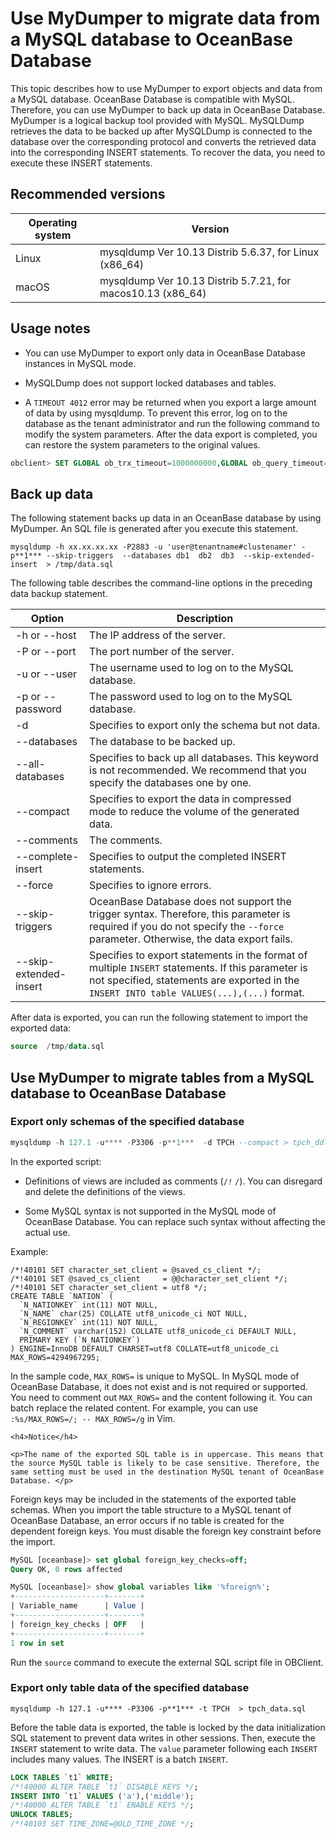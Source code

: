 # Use MyDumper to migrate data from a MySQL database to OceanBase Database

This topic describes how to use MyDumper to export objects and data from a MySQL database. OceanBase Database is compatible with MySQL. Therefore, you can use MyDumper to back up data in OceanBase Database. MyDumper is a logical backup tool provided with MySQL. MySQLDump retrieves the data to be backed up after MySQLDump is connected to the database over the corresponding protocol and converts the retrieved data into the corresponding INSERT statements. To recover the data, you need to execute these INSERT statements. 

## Recommended versions

| Operating system | Version |
|-------|-------------------------------------------------------------|
| Linux | mysqldump Ver 10.13 Distrib 5.6.37, for Linux (x86_64) |
| macOS | mysqldump Ver 10.13 Distrib 5.7.21, for macos10.13 (x86_64) |

## Usage notes

* You can use MyDumper to export only data in OceanBase Database instances in MySQL mode. 

* MySQLDump does not support locked databases and tables. 

* A `TIMEOUT 4012` error may be returned when you export a large amount of data by using mysqldump. To prevent this error, log on to the database as the tenant administrator and run the following command to modify the system parameters. After the data export is completed, you can restore the system parameters to the original values.

```sql
obclient> SET GLOBAL ob_trx_timeout=1000000000,GLOBAL ob_query_timeout=1000000000;
```

## Back up data

The following statement backs up data in an OceanBase database by using MyDumper. An SQL file is generated after you execute this statement.

```shell
mysqldump -h xx.xx.xx.xx -P2883 -u 'user@tenantname#clustenamer' -p**1*** --skip-triggers  --databases db1  db2  db3  --skip-extended-insert  > /tmp/data.sql
```

The following table describes the command-line options in the preceding data backup statement.

| Option                 | Description |
|------------------------|---------------------------------------------------------------------|
| -h or --host           | The IP address of the server.  |
| -P or --port           | The port number of the server.  |
| -u or --user           | The username used to log on to the MySQL database.  |
| -p or --password       | The password used to log on to the MySQL database.  |
| -d                     | Specifies to export only the schema but not data.  |
| --databases            | The database to be backed up.  |
| --all-databases        | Specifies to back up all databases. This keyword is not recommended. We recommend that you specify the databases one by one.  |
| --compact              | Specifies to export the data in compressed mode to reduce the volume of the generated data.  |
| --comments             | The comments.  |
| --complete-insert      | Specifies to output the completed INSERT statements.  |
| --force                | Specifies to ignore errors.  |
| --skip-triggers        | OceanBase Database does not support the trigger syntax. Therefore, this parameter is required if you do not specify the `--force` parameter. Otherwise, the data export fails.  |
| --skip-extended-insert | Specifies to export statements in the format of multiple `INSERT` statements. If this parameter is not specified, statements are exported in the `INSERT INTO table VALUES(...),(...)` format.  |

After data is exported, you can run the following statement to import the exported data:

```sql
source  /tmp/data.sql
```

## Use MyDumper to migrate tables from a MySQL database to OceanBase Database

### Export only schemas of the specified database

```sql
mysqldump -h 127.1 -u**** -P3306 -p**1***  -d TPCH --compact > tpch_ddl.sql
```

In the exported script:

* Definitions of views are included as comments (`/`*`!`* `/`). You can disregard and delete the definitions of the views. 

* Some MySQL syntax is not supported in the MySQL mode of OceanBase Database. You can replace such syntax without affecting the actual use. 

Example:

```shell
/*!40101 SET character_set_client = @saved_cs_client */;
/*!40101 SET @saved_cs_client     = @@character_set_client */;
/*!40101 SET character_set_client = utf8 */;
CREATE TABLE `NATION` (
  `N_NATIONKEY` int(11) NOT NULL,
  `N_NAME` char(25) COLLATE utf8_unicode_ci NOT NULL,
  `N_REGIONKEY` int(11) NOT NULL,
  `N_COMMENT` varchar(152) COLLATE utf8_unicode_ci DEFAULT NULL,
  PRIMARY KEY (`N_NATIONKEY`)
) ENGINE=InnoDB DEFAULT CHARSET=utf8 COLLATE=utf8_unicode_ci MAX_ROWS=4294967295;
```

In the sample code, `MAX_ROWS=` is unique to MySQL. In MySQL mode of OceanBase Database, it does not exist and is not required or supported. You need to comment out `MAX_ROWS=` and the content following it. You can batch replace the related content. For example, you can use `:%s/MAX_ROWS=/; -- MAX_ROWS=/g` in Vim. 

<main id="notice" type='notice'>

    <h4>Notice</h4>

    <p>The name of the exported SQL table is in uppercase. This means that the source MySQL table is likely to be case sensitive. Therefore, the same setting must be used in the destination MySQL tenant of OceanBase Database. </p>

  </main>

Foreign keys may be included in the statements of the exported table schemas. When you import the table structure to a MySQL tenant of OceanBase Database, an error occurs if no table is created for the dependent foreign keys. You must disable the foreign key constraint before the import. 

```sql
MySQL [oceanbase]> set global foreign_key_checks=off;
Query OK, 0 rows affected

MySQL [oceanbase]> show global variables like '%foreign%';
+--------------------+-------+
| Variable_name      | Value |
+--------------------+-------+
| foreign_key_checks | OFF   |
+--------------------+-------+
1 row in set
```

Run the `source` command to execute the external SQL script file in OBClient. 

### Export only table data of the specified database

```shell
mysqldump -h 127.1 -u**** -P3306 -p**1*** -t TPCH  > tpch_data.sql
```

Before the table data is exported, the table is locked by the data initialization SQL statement to prevent data writes in other sessions. Then, execute the `INSERT` statement to write data. The `value` parameter following each `INSERT` includes many values. The INSERT is a batch `INSERT`. 

```sql
LOCK TABLES `t1` WRITE;
/*!40000 ALTER TABLE `t1` DISABLE KEYS */;
INSERT INTO `t1` VALUES ('a'),('middle');
/*!40000 ALTER TABLE `t1` ENABLE KEYS */;
UNLOCK TABLES;
/*!40103 SET TIME_ZONE=@OLD_TIME_ZONE */;
```
